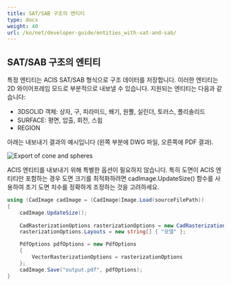 ```yaml
---
title: SAT/SAB 구조의 엔티티
type: docs
weight: 40
url: /ko/net/developer-guide/entities_with-sat-and-sab/
---
```


## **SAT/SAB 구조의 엔티티**

특정 엔티티는 ACIS SAT/SAB 형식으로 구조 데이터를 저장합니다. 이러한 엔티티는 2D 와이어프레임 모드로 부분적으로 내보낼 수 있습니다. 지원되는 엔티티는 다음과 같습니다:

* 3DSOLID 객체: 상자, 구, 피라미드, 쐐기, 원뿔, 실린더, 토러스, 폴리솔리드
* SURFACE: 평면, 압출, 회전, 스윕
* REGION

아래는 내보내기 결과의 예시입니다 (왼쪽 부분에 DWG 파일, 오른쪽에 PDF 결과).

![Export of cone and spheres](/cad/_assets/guide/coneAndSpheres.png)

ACIS 엔티티를 내보내기 위해 특별한 옵션이 필요하지 않습니다. 특히 도면이 ACIS 엔티티만 포함하는 경우 도면 크기를 최적화하려면 cadImage.UpdateSize() 함수를 사용하여 초기 도면 치수를 정확하게 조정하는 것을 고려하세요.

```csharp
using (CadImage cadImage = (CadImage)Image.Load(sourceFilePath))
{
	cadImage.UpdateSize();
	
	CadRasterizationOptions rasterizationOptions = new CadRasterizationOptions();
	rasterizationOptions.Layouts = new string[] { "모델" };

	PdfOptions pdfOptions = new PdfOptions
	{
		VectorRasterizationOptions = rasterizationOptions
	};
	cadImage.Save("output.pdf", pdfOptions);
}
```
